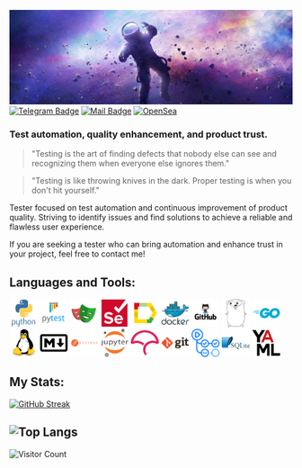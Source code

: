 [![Alexey's GitHub Banner](./assets/1500x500.jpg)]()
[![Telegram Badge](https://img.shields.io/badge/Telegram-2CA5E0?style=for-the-badge&logo=telegram&logoColor=white )](https://t.me/Alexey_Zhikharev)
[![Mail Badge](https://img.shields.io/badge/Gmail-D14836?style=for-the-badge&logo=gmail&logoColor=white)](https://waltafunk@gmail.com)
[![OpenSea](https://img.shields.io/badge/OpenSea-%232081E2.svg?style=for-the-badge&logo=opensea&logoColor=white)](https://opensea.io/WaltaFunk)

### Test automation, quality enhancement, and product trust.

> "Testing is the art of finding defects that nobody else can see and recognizing them when everyone else ignores them."

> "Testing is like throwing knives in the dark. Proper testing is when you don't hit yourself."

Tester focused on test automation and continuous improvement of product quality. Striving to identify issues and find solutions to achieve a reliable and flawless user experience.

If you are seeking a tester who can bring automation and enhance trust in your project, feel free to contact me!

[//]: # (## My CV:)

[//]: # ([Link to my CV]&#40;https://resume.io/r/WC2jMOmYm&#41;)

[//]: # ()
[//]: # ([PDF]&#40;./assets/cv.pdf&#41;)
## Languages and Tools:
<div>
    
  [<img src="icons/python/python-original-wordmark.svg" alt="Python" width="50" height="50">](https://www.python.org/)
  [<img src="icons/pytest/pytest-original-wordmark.svg" alt="Pytest" width="50" height="50">](https://docs.pytest.org/en/stable/index.html)
  [<img src="icons/playwright/playwright-original.svg" alt="Playwright" width="50" height="50">](https://playwright.dev/python/)
  [<img src="icons/selenium/selenium-original.svg" alt="Selenium" width="50" height="50">](https://www.selenium.dev/)
  [<img src="icons/allure/Allure_Report.svg" alt="Allure-Report" width="50" height="50">](https://allurereport.org/)
  [<img src="icons/docker/docker-original-wordmark.svg" alt="Docker" width="50" height="50">](https://www.docker.com/)
  [<img src="icons/github/ad574c14aa17a899fd3abbf3cbbec62f.png" alt="GitHub" width="50" height="50">](https://github.com/)
  [<img src="icons/Go/go-line.svg" alt="Go-line" width="50" height="50">](https://go.dev/)
  [<img src="icons/Go/go-original-wordmark.svg" alt="Go-line" width="50" height="50">](https://go.dev/)
  [<img src="icons/linux/linux-original.svg" alt="Linux" width="50" height="50">](https://ubuntu.com/)
  [<img src="icons/markdown/markdown-original.svg" alt="Markdown" width="50" height="50">](https://www.markdownguide.org/basic-syntax/)
  [<img src="icons/postman/postman-original-wordmark.svg" alt="Postman" width="50" height="50">](https://www.postman.com/)
  [<img src="icons/jupiter/jupyter-original-wordmark.svg" alt="Jupiter" width="50" height="50">](https://jupyter.org/)
  [<img src="icons/codecov/codecov-plain.svg" alt="Codecov" width="50" height="50">](https://about.codecov.io/)
  [<img src="icons/Git/git-original-wordmark.svg" alt="Git" width="50" height="50">](https://git-scm.com/)
  [<img src="icons/github-actions/githubactions-original.svg" alt="Github-actions" width="50" height="50">](https://docs.github.com/en/actions)
  [<img src="icons/sqlite/sqlite-original-wordmark.svg" alt="sqlite" width="50" height="50">](https://www.sqlite.org/)
  [<img src="icons/yaml/yaml-original.svg" alt="YAML" width="50" height="50">](https://yaml.org/)

</div>

<!-- ![](https://img.shields.io/badge/Python-14354C?style=for-the-badge&logo=python&logoColor=white)
![](https://img.shields.io/badge/PostgreSQL-316192?style=for-the-badge&logo=postgresql&logoColor=white)
![Docker](https://img.shields.io/badge/docker-%230db7ed.svg?style=for-the-badge&logo=docker&logoColor=white)
![Selenium](https://img.shields.io/badge/-selenium-%43B02A?style=for-the-badge&logo=selenium&logoColor=white)
![Selene](https://img.shields.io/badge/Selene-%43B02A?style=for-the-badge&logo=selene&logoColor=white)
![Jupyter Notebook](https://img.shields.io/badge/Playwright-%23FA0F00.svg?style=for-the-badge&logo=playwright&logoColor=green)
![Git](https://img.shields.io/badge/git-%23F05033.svg?style=for-the-badge&logo=git&logoColor=white)
![Header](https://img.shields.io/badge/DevTools-090909?style=for-the-badge&logo=googlechrome&logoColor=2674f2)
![Jupyter Notebook](https://img.shields.io/badge/jupyter-%23FA0F00.svg?style=for-the-badge&logo=jupyter&logoColor=white)
![HTML5](https://img.shields.io/badge/html5-%23E34F26.svg?style=for-the-badge&logo=html5&logoColor=white)
![CSS3](https://img.shields.io/badge/css3-%231572B6.svg?style=for-the-badge&logo=css3&logoColor=white)
![Markdown](https://img.shields.io/badge/markdown-%23000000.svg?style=for-the-badge&logo=markdown&logoColor=white)
![Golang](https://img.shields.io/badge/golang-%23000000.svg?style=for-the-badge&logo=golang&logoColor=blue) -->
<!--![](https://img.shields.io/badge/gradle-02303A?style=for-the-badge&logo=gradle&logoColor=white) -->
<!--![Kotlin](https://img.shields.io/badge/kotlin-%237F52FF.svg?style=for-the-badge&logo=kotlin&logoColor=white) -->


<!-- ## 💻 IDE:


![](https://img.shields.io/badge/IntelliJ_IDEA-000000.svg?style=for-the-badge&logo=intellij-idea&logoColor=red)
![](https://img.shields.io/badge/PyCharm-000000.svg?&style=for-the-badge&logo=PyCharm&logoColor=green)
![](https://img.shields.io/badge/Visual%20Studio%20Code-000000.svg?style=for-the-badge&logo=visual-studio-code&logoColor=blue)
![](https://img.shields.io/badge/Golang-000000.svg?style=for-the-badge&logo=golang&logoColor=blue) -->

## My Stats:
[![GitHub Streak](https://streak-stats.demolab.com/?user=ZhikharevAl&theme=shadow-purple)](https://git.io/streak-stats)

## ![Top Langs](https://github-readme-stats.vercel.app/api/top-langs/?username=ZhikharevAl&layout=compact&bg_color=000000&text_color=FFFFFF)



![Visitor Count](https://visitor-badge.laobi.icu/badge?page_id=ZhikharevAL&style=flat&color=red)


